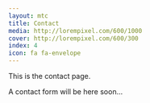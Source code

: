 ```yaml
---
layout: mtc
title: Contact
media: http://lorempixel.com/600/1000
cover: http://lorempixel.com/600/300
index: 4
icon: fa fa-envelope
---
```


This is the contact page.

A contact form will be here soon...